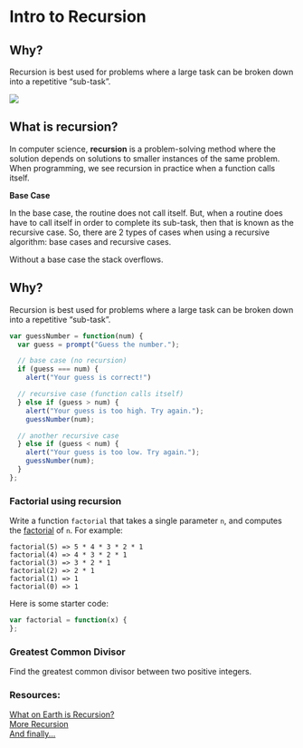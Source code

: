 Intro to Recursion
==================

**Why?**
--------
Recursion is best used for problems where a large task can be broken down into a repetitive “sub-task”.

<img src="http://www.quickmeme.com/img/28/28b5865ebe59280d5c3ed18fc1147964309d9d0c81663c0c3f81d42fc5979c8f.jpg"/>

**What is recursion?**
----------------------

In computer science, **recursion** is a problem-solving method where the solution depends on solutions to smaller instances of the same problem. When programming, we see recursion in practice when a function calls itself.

**Base Case**

In the base case, the routine does not call itself. But, when a routine does have to call itself in order to complete its sub-task, then that is known as the recursive case. So, there are 2 types of cases when using a recursive algorithm: base cases and recursive cases.

Without a base case the stack overflows.

**Why?**
--------
Recursion is best used for problems where a large task can be broken down into a repetitive “sub-task”.

```js
var guessNumber = function(num) {
  var guess = prompt("Guess the number.");

  // base case (no recursion)
  if (guess === num) {
    alert("Your guess is correct!")

  // recursive case (function calls itself)
  } else if (guess > num) {
    alert("Your guess is too high. Try again.");
    guessNumber(num);

  // another recursive case
  } else if (guess < num) {
    alert("Your guess is too low. Try again.");
    guessNumber(num);
  }
};
```




### Factorial using recursion
Write a function `factorial` that takes a single parameter `n`, and computes the [factorial](http://en.wikipedia.org/wiki/Factorial) of `n`. For example: 

```
factorial(5) => 5 * 4 * 3 * 2 * 1
factorial(4) => 4 * 3 * 2 * 1
factorial(3) => 3 * 2 * 1
factorial(2) => 2 * 1
factorial(1) => 1
factorial(0) => 1
```
Here is some starter code:
```js
var factorial = function(x) {
};
```

### Greatest Common Divisor
Find the greatest common divisor between two positive integers.

### Resources:

<a href="https://www.youtube.com/watch?v=Mv9NEXX1VHc" target="_blank">What on Earth is Recursion?</a><br>
<a href="http://www.wolframalpha.com/input/?i=recursion" target="_blank">More Recursion</a><br>
<a href="http://programmers.stackexchange.com/questions/25052/in-plain-english-what-is-recursion" target="_blank">And finally...</a>
